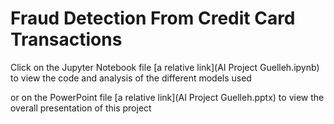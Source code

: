 # Fraud Detection From Credit Card Transactions

Click on the Jupyter Notebook file [a relative link](AI Project Guelleh.ipynb) to view the code and analysis of the different models used

or on the PowerPoint file [a relative link](AI Project Guelleh.pptx) to view the overall presentation of this project
